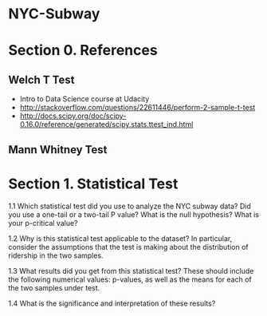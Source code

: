 # NYC-Subway

# Section 0. References

## Welch T Test
- Intro to Data Science course at Udacity
- http://stackoverflow.com/questions/22611446/perform-2-sample-t-test
- http://docs.scipy.org/doc/scipy-0.16.0/reference/generated/scipy.stats.ttest_ind.html

## Mann Whitney Test


# Section 1. Statistical Test

1.1 Which statistical test did you use to analyze the NYC subway data? Did you use a one-tail or a two-tail P value? What is the null hypothesis? What is your p-critical value?

1.2 Why is this statistical test applicable to the dataset? In particular, consider the assumptions that the test is making about the distribution of ridership in the two samples.

1.3 What results did you get from this statistical test? These should include the following numerical values: p-values, as well as the means for each of the two samples under test.

1.4 What is the significance and interpretation of these results?

